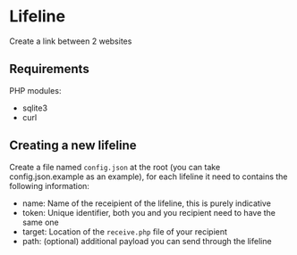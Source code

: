 # Lifeline
Create a link between 2 websites

## Requirements
PHP modules:
- sqlite3
- curl

## Creating a new lifeline

Create a file named `config.json` at the root (you can take config.json.example as an example), for each lifeline it need to contains the following information:
- name: Name of the receipient of the lifeline, this is purely indicative
- token: Unique identifier, both you and you recipient need to have the same one
- target: Location of the `receive.php` file of your recipient
- path: (optional) additional payload you can send through the lifeline